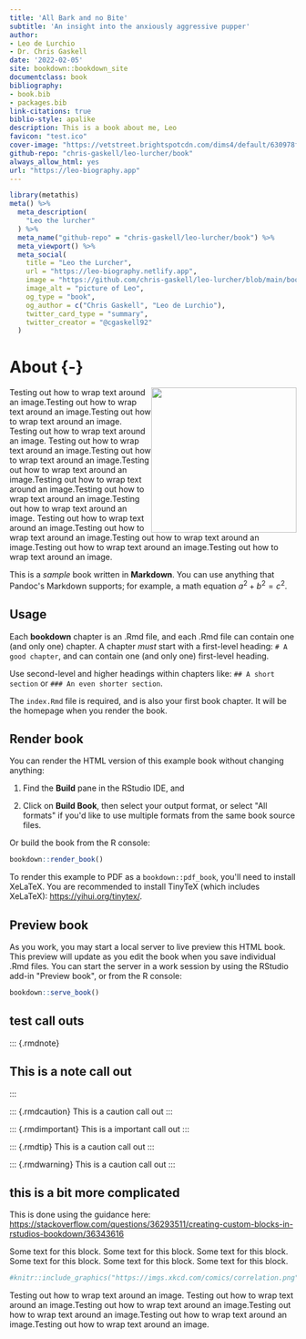 ```yaml
---
title: 'All Bark and no Bite'
subtitle: 'An insight into the anxiously aggressive pupper'
author:
- Leo de Lurchio
- Dr. Chris Gaskell
date: '2022-02-05'
site: bookdown::bookdown_site
documentclass: book
bibliography:
- book.bib
- packages.bib
link-citations: true
biblio-style: apalike
description: This is a book about me, Leo
favicon: "test.ico"
cover-image: "https://vetstreet.brightspotcdn.com/dims4/default/630978f/2147483647/crop/0x0%2B0%2B0/resize/645x380/quality/90/?url=https%3A%2F%2Fvetstreet-brightspot.s3.amazonaws.com%2Fe0%2F88adb0c81f11e09b940050568d6ceb%2Ffile%2FLurcher-3-AP-645km081611.jpg"
github-repo: "chris-gaskell/leo-lurcher/book"
always_allow_html: yes
url: "https://leo-biography.app"
---
```



```r
library(metathis)
meta() %>%
  meta_description(
    "Leo the lurcher"
  ) %>% 
  meta_name("github-repo" = "chris-gaskell/leo-lurcher/book") %>% 
  meta_viewport() %>% 
  meta_social(
    title = "Leo the Lurcher",
    url = "https://leo-biography.netlify.app",
    image = "https://github.com/chris-gaskell/leo-lurcher/blob/main/book/nervous_leo.png?raw=true",
    image_alt = "picture of Leo",
    og_type = "book",
    og_author = c("Chris Gaskell", "Leo de Lurchio"),
    twitter_card_type = "summary",
    twitter_creator = "@cgaskell92"
  )
```


# About {-}

<div style= "float:right;position: relative; top: 0px;">
<img src="/Users/christophergaskell/Desktop/leo-lurcher/book/nervous_leo2.jpeg" width="255" />

</div>

Testing out how to wrap text around an image.Testing out how to wrap text around an image.Testing out how to wrap text around an image. Testing out how to wrap text around an image. Testing out how to wrap text around an image.Testing out how to wrap text around an image.Testing out how to wrap text around an image.Testing out how to wrap text around an image.Testing out how to wrap text around an image.Testing out how to wrap text around an image. Testing out how to wrap text around an image.Testing out how to wrap text around an image.Testing out how to wrap text around an image.Testing out how to wrap text around an image.Testing out how to wrap text around an image.


This is a _sample_ book written in **Markdown**. You can use anything that Pandoc's Markdown supports; for example, a math equation $a^2 + b^2 = c^2$.

## Usage 

Each **bookdown** chapter is an .Rmd file, and each .Rmd file can contain one (and only one) chapter. A chapter *must* start with a first-level heading: `# A good chapter`, and can contain one (and only one) first-level heading.

Use second-level and higher headings within chapters like: `## A short section` or `### An even shorter section`.

The `index.Rmd` file is required, and is also your first book chapter. It will be the homepage when you render the book.

## Render book

You can render the HTML version of this example book without changing anything:

1. Find the **Build** pane in the RStudio IDE, and

1. Click on **Build Book**, then select your output format, or select "All formats" if you'd like to use multiple formats from the same book source files.

Or build the book from the R console:


```r
bookdown::render_book()
```

To render this example to PDF as a `bookdown::pdf_book`, you'll need to install XeLaTeX. You are recommended to install TinyTeX (which includes XeLaTeX): <https://yihui.org/tinytex/>.

## Preview book

As you work, you may start a local server to live preview this HTML book. This preview will update as you edit the book when you save individual .Rmd files. You can start the server in a work session by using the RStudio add-in "Preview book", or from the R console:


```r
bookdown::serve_book()
```




## test call outs

::: {.rmdnote}
## This is a note call out
:::

::: {.rmdcaution}
This is a caution call out
:::

::: {.rmdimportant}
This is a important call out
:::

::: {.rmdtip}
This is a caution call out
:::

::: {.rmdwarning}
This is a caution call out
:::

## this is a bit more complicated

This is done using the guidance here:
https://stackoverflow.com/questions/36293511/creating-custom-blocks-in-rstudios-bookdown/36343616

<div class="rmdcomment2">
<p>Some text for this block. Some text for this block. Some text for this block. Some text for this block. Some text for this block. Some text for this block.</p>
</div>


```r
#knitr::include_graphics("https://imgs.xkcd.com/comics/correlation.png")
```


Testing out how to wrap text around an image. Testing out how to wrap text around an image.Testing out how to wrap text around an image.Testing out how to wrap text around an image.Testing out how to wrap text around an image.Testing out how to wrap text around an image.








